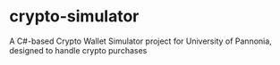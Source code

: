 # crypto-simulator
 A C#-based Crypto Wallet Simulator project for University of Pannonia, designed to handle crypto purchases

